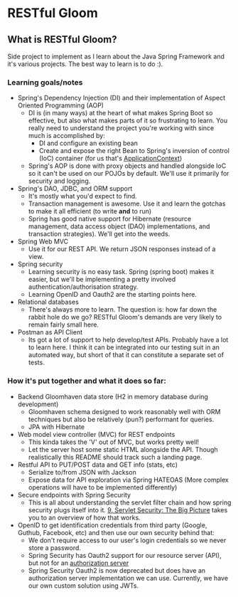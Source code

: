 # RESTful Gloom

## What is RESTful Gloom?
Side project to implement as I learn about the Java Spring Framework and it's various projects. The best way to learn is to do :).

### Learning goals/notes
* Spring's Dependency Injection (DI) and their implementation of Aspect Oriented Programming (AOP)
  * DI is (in many ways) at the heart of what makes Spring Boot so effective, but also what makes parts of it so frustrating to learn. You really need to understand the project you're working with since much is accomplished by:
    * DI and configure an existing bean
    * Create and expose the right Bean to Spring's inversion of control (IoC) container (for us that's [ApplicationContext](https://docs.spring.io/spring-framework/docs/5.2.8.RELEASE/javadoc-api/org/springframework/context/ApplicationContext.html))
  * Spring's AOP is done with proxy objects and handled alongside IoC so it can't be used on our POJOs by default. We'll use it primarily for security and logging.
* Spring's DAO, JDBC, and ORM support
  * It's mostly what you'd expect to find.
  * Transaction management is awesome. Use it and learn the gotchas to make it all efficient (to write **and** to run)
  * Spring has good native support for Hibernate (resource management, data access object (DAO) implementations, and transaction strategies). We'll get into the weeds.
* Spring Web MVC
  * Use it for our REST API. We return JSON responses instead of a view.
* Spring security
  * Learning security is no easy task. Spring (spring boot) makes it easier, but we'll be implementing a pretty involved authentication/authorisation strategy.
  * Learning OpenID and Oauth2 are the starting points here.
* Relational databases
  * There's always more to learn. The question is: how far down the rabbit hole do we go? RESTful Gloom's demands are very likely to remain fairly small here.
* Postman as API Client
  * Its got a lot of support to help develop/test APIs. Probably have a lot to learn here. I think it can be integrated into our testing suit in an automated way, but short of that it can constitute a separate set of tests.
  

### How it's put together and what it does so far:
* Backend Gloomhaven data store (H2 in memory database during development)
  * Gloomhaven schema designed to work reasonably well with ORM techniques but also be relatively (pun?) performant for queries.
  * JPA with Hibernate
* Web model view controller (MVC) for REST endpoints 
  * This kinda takes the 'V' out of MVC, but works pretty well!
  * Let the server host some static HTML alongside the API. Though realistically this README should track such a landing page. 
* Restful API to PUT/POST data and GET info (stats, etc)
  * Serialize to/from JSON with Jackson
  * Expose data for API exploration via Spring HATEOAS (More complex operations will have to be implemented differently)
* Secure endpoints with Spring Security
  * This is all about understanding the servlet filter chain and how spring security plugs itself into it. [9. Servlet Security: The Big Picture](https://docs.spring.io/spring-security/site/docs/5.4.0-RC1/reference/html5/#servlet-architecture) takes you to an overview of how that works.
* OpenID to get identification credentials from third party (Google, Guthub, Facebook, etc) and then use our own security behind that:
  * We don't require access to our user's login credentials so we never store a password.
  * Spring Security has Oauth2 support for our resource server (API), but not for an [authorization server](https://tools.ietf.org/html/rfc6749#section-1.1)
  * Spring Security Oauth2 is now deprecated but does have an authorization server implementation we can use. Currently, we have our own custom solution using JWTs.
  
  
